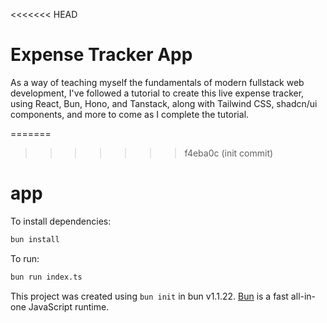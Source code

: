 <<<<<<< HEAD
# Expense Tracker App

As a way of teaching myself the fundamentals of modern fullstack web development, I've followed a tutorial to create this live expense tracker, using React, Bun, Hono, and Tanstack, along with Tailwind CSS, shadcn/ui components, and more to come as I complete the tutorial.

=======
>>>>>>> f4eba0c (init commit)
# app

To install dependencies:

```bash
bun install
```

To run:

```bash
bun run index.ts
```

This project was created using `bun init` in bun v1.1.22. [Bun](https://bun.sh) is a fast all-in-one JavaScript runtime.
